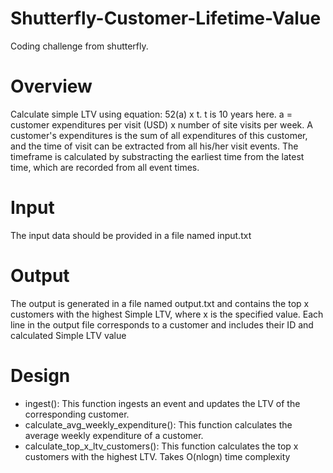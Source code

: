 # Shutterfly-Customer-Lifetime-Value
Coding challenge from shutterfly.

# Overview
Calculate simple LTV using equation: 52(a) x t. t is 10 years here. a = customer expenditures per visit (USD) x number of site visits per week. A customer's expenditures is the sum of all expenditures of this customer, and the time of visit can be extracted from all his/her visit events. The timeframe is calculated by substracting the earliest time from the latest time, which are recorded from all event times.

# Input
The input data should be provided in a file named input.txt

# Output
The output is generated in a file named output.txt and contains the top x customers with the highest Simple LTV, where x is the specified value. Each line in the output file corresponds to a customer and includes their ID and calculated Simple LTV value

# Design

- ingest(): This function ingests an event and updates the LTV of the corresponding customer.
- calculate_avg_weekly_expenditure(): This function calculates the average weekly expenditure of a customer. 
- calculate_top_x_ltv_customers(): This function calculates the top x customers with the highest LTV. Takes O(nlogn) time complexity
